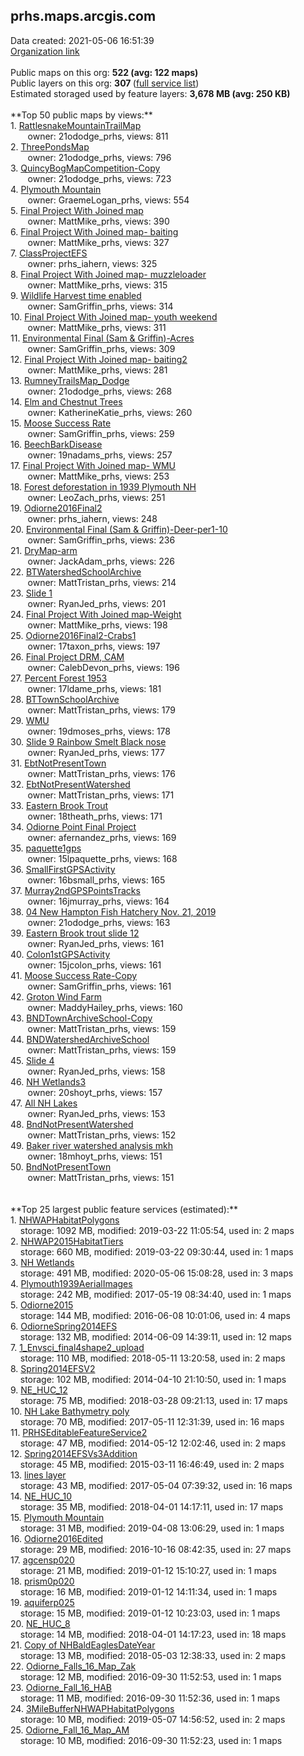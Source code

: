 <h2>prhs.maps.arcgis.com</h2> Data created: 2021-05-06 16:51:39 <br /><a target='new' href='https://prhs.maps.arcgis.com'>Organization link</a><br /><br />Public maps on this org: <b>522 (avg: 122 maps)</b><br />Public layers on this org: <b>307 </b>(<a target='new' href='https://services.arcgis.com/rXIeWV57nCW9OnS8/ArcGIS/rest/services'>full service list</a>)<br />Estimated storaged used by feature layers: <b>3,678 MB (avg: 250 KB)</b><br /><br />**Top 50 public maps by views:**<br />  1. <a target='new' href='https://www.arcgis.com/home/item.html?id=10d6bb5e35e743ccb2b82b68bb5d478b'>RattlesnakeMountainTrailMap</a> <br />  &nbsp;&nbsp;&nbsp;&nbsp; &nbsp;&nbsp;owner: 21ododge_prhs, views: 811<br />  2. <a target='new' href='https://www.arcgis.com/home/item.html?id=951d90e6e9c34a1bb00929839cf7ee47'>ThreePondsMap</a> <br />  &nbsp;&nbsp;&nbsp;&nbsp; &nbsp;&nbsp;owner: 21ododge_prhs, views: 796<br />  3. <a target='new' href='https://www.arcgis.com/home/item.html?id=43c3501a7a394298a0473b6900d5483e'>QuincyBogMapCompetition-Copy</a> <br />  &nbsp;&nbsp;&nbsp;&nbsp; &nbsp;&nbsp;owner: 21ododge_prhs, views: 723<br />  4. <a target='new' href='https://www.arcgis.com/home/item.html?id=182a165ae8e74531be3029673364a2ce'>Plymouth Mountain</a> <br />  &nbsp;&nbsp;&nbsp;&nbsp; &nbsp;&nbsp;owner: GraemeLogan_prhs, views: 554<br />  5. <a target='new' href='https://www.arcgis.com/home/item.html?id=ea0440bab64c40bcac72ce6dd9236c55'>Final Project With Joined map</a> <br />  &nbsp;&nbsp;&nbsp;&nbsp; &nbsp;&nbsp;owner: MattMike_prhs, views: 390<br />  6. <a target='new' href='https://www.arcgis.com/home/item.html?id=2283dd518ae64910a0bc9701e63674cb'>Final Project With Joined map- baiting</a> <br />  &nbsp;&nbsp;&nbsp;&nbsp; &nbsp;&nbsp;owner: MattMike_prhs, views: 327<br />  7. <a target='new' href='https://www.arcgis.com/home/item.html?id=ac405cd265f5445ca5294f03021d718c'>ClassProjectEFS</a> <br />  &nbsp;&nbsp;&nbsp;&nbsp; &nbsp;&nbsp;owner: prhs_iahern, views: 325<br />  8. <a target='new' href='https://www.arcgis.com/home/item.html?id=d25ba81bc8064c1a980aae5227e6f7af'>Final Project With Joined map- muzzleloader</a> <br />  &nbsp;&nbsp;&nbsp;&nbsp; &nbsp;&nbsp;owner: MattMike_prhs, views: 315<br />  9. <a target='new' href='https://www.arcgis.com/home/item.html?id=9412f47b629546c798a9cadcb88de2d8'>Wildlife Harvest time enabled</a> <br />  &nbsp;&nbsp;&nbsp;&nbsp; &nbsp;&nbsp;owner: SamGriffin_prhs, views: 314<br />  10. <a target='new' href='https://www.arcgis.com/home/item.html?id=e4b8cc378efe484f86c12a9123808620'>Final Project With Joined map- youth weekend</a> <br />  &nbsp;&nbsp;&nbsp;&nbsp; &nbsp;&nbsp;owner: MattMike_prhs, views: 311<br />  11. <a target='new' href='https://www.arcgis.com/home/item.html?id=bd22b342114142a8adf2c64e77f9f6ce'>Environmental Final (Sam & Griffin)-Acres</a> <br />  &nbsp;&nbsp;&nbsp;&nbsp; &nbsp;&nbsp;owner: SamGriffin_prhs, views: 309<br />  12. <a target='new' href='https://www.arcgis.com/home/item.html?id=ee533b272445417ca21c10b9a91ea02d'>Final Project With Joined map- baiting2</a> <br />  &nbsp;&nbsp;&nbsp;&nbsp; &nbsp;&nbsp;owner: MattMike_prhs, views: 281<br />  13. <a target='new' href='https://www.arcgis.com/home/item.html?id=a24c1f6afca34500a583eb3bf56aa6f3'>RumneyTrailsMap_Dodge</a> <br />  &nbsp;&nbsp;&nbsp;&nbsp; &nbsp;&nbsp;owner: 21ododge_prhs, views: 268<br />  14. <a target='new' href='https://www.arcgis.com/home/item.html?id=0ddc536808614ca4bec682c7dec134f5'>Elm and Chestnut Trees</a> <br />  &nbsp;&nbsp;&nbsp;&nbsp; &nbsp;&nbsp;owner: KatherineKatie_prhs, views: 260<br />  15. <a target='new' href='https://www.arcgis.com/home/item.html?id=e6e28bedc3e34e678fb3f45382fc38d3'>Moose Success Rate</a> <br />  &nbsp;&nbsp;&nbsp;&nbsp; &nbsp;&nbsp;owner: SamGriffin_prhs, views: 259<br />  16. <a target='new' href='https://www.arcgis.com/home/item.html?id=4b9493332d414482998979cbde715701'>BeechBarkDisease</a> <br />  &nbsp;&nbsp;&nbsp;&nbsp; &nbsp;&nbsp;owner: 19nadams_prhs, views: 257<br />  17. <a target='new' href='https://www.arcgis.com/home/item.html?id=7d68404dee4c4cbe98fea4ed274c15c3'>Final Project With Joined map- WMU</a> <br />  &nbsp;&nbsp;&nbsp;&nbsp; &nbsp;&nbsp;owner: MattMike_prhs, views: 253<br />  18. <a target='new' href='https://www.arcgis.com/home/item.html?id=ed8572705edd4fa9bbd0c61445df069e'>Forest deforestation in 1939 Plymouth NH</a> <br />  &nbsp;&nbsp;&nbsp;&nbsp; &nbsp;&nbsp;owner: LeoZach_prhs, views: 251<br />  19. <a target='new' href='https://www.arcgis.com/home/item.html?id=a61bcac2dc3443cdbc1518e324344f22'>Odiorne2016Final2</a> <br />  &nbsp;&nbsp;&nbsp;&nbsp; &nbsp;&nbsp;owner: prhs_iahern, views: 248<br />  20. <a target='new' href='https://www.arcgis.com/home/item.html?id=98330081dffa4a4ea797bdd762675d4d'>Environmental Final (Sam & Griffin)-Deer-per1-10</a> <br />  &nbsp;&nbsp;&nbsp;&nbsp; &nbsp;&nbsp;owner: SamGriffin_prhs, views: 236<br />  21. <a target='new' href='https://www.arcgis.com/home/item.html?id=7dbd05f1f27b48bea71706de72165333'>DryMap-arm</a> <br />  &nbsp;&nbsp;&nbsp;&nbsp; &nbsp;&nbsp;owner: JackAdam_prhs, views: 226<br />  22. <a target='new' href='https://www.arcgis.com/home/item.html?id=dc45074d034f40b28603e26a406e3d4f'>BTWatershedSchoolArchive</a> <br />  &nbsp;&nbsp;&nbsp;&nbsp; &nbsp;&nbsp;owner: MattTristan_prhs, views: 214<br />  23. <a target='new' href='https://www.arcgis.com/home/item.html?id=cf010f8737034288b491707c357acff9'>Slide 1</a> <br />  &nbsp;&nbsp;&nbsp;&nbsp; &nbsp;&nbsp;owner: RyanJed_prhs, views: 201<br />  24. <a target='new' href='https://www.arcgis.com/home/item.html?id=8a32a7c4c30048d69067770143243088'>Final Project With Joined map-Weight</a> <br />  &nbsp;&nbsp;&nbsp;&nbsp; &nbsp;&nbsp;owner: MattMike_prhs, views: 198<br />  25. <a target='new' href='https://www.arcgis.com/home/item.html?id=c9ed39ee0bba4074a1dc958f6b97347f'>Odiorne2016Final2-Crabs1</a> <br />  &nbsp;&nbsp;&nbsp;&nbsp; &nbsp;&nbsp;owner: 17taxon_prhs, views: 197<br />  26. <a target='new' href='https://www.arcgis.com/home/item.html?id=5df159e4dbe948c39d7620c68410c9df'>Final Project DRM, CAM</a> <br />  &nbsp;&nbsp;&nbsp;&nbsp; &nbsp;&nbsp;owner: CalebDevon_prhs, views: 196<br />  27. <a target='new' href='https://www.arcgis.com/home/item.html?id=c6a19a9333ce4262abd3ddba34ac7b08'>Percent Forest 1953</a> <br />  &nbsp;&nbsp;&nbsp;&nbsp; &nbsp;&nbsp;owner: 17ldame_prhs, views: 181<br />  28. <a target='new' href='https://www.arcgis.com/home/item.html?id=33fca43e5c2746b190a1c23500e6ba51'>BTTownSchoolArchive</a> <br />  &nbsp;&nbsp;&nbsp;&nbsp; &nbsp;&nbsp;owner: MattTristan_prhs, views: 179<br />  29. <a target='new' href='https://www.arcgis.com/home/item.html?id=928059064ac349aa87932d335333645f'>WMU</a> <br />  &nbsp;&nbsp;&nbsp;&nbsp; &nbsp;&nbsp;owner: 19dmoses_prhs, views: 178<br />  30. <a target='new' href='https://www.arcgis.com/home/item.html?id=f27256183af1476395e997d096591131'>Slide 9 Rainbow Smelt Black nose</a> <br />  &nbsp;&nbsp;&nbsp;&nbsp; &nbsp;&nbsp;owner: RyanJed_prhs, views: 177<br />  31. <a target='new' href='https://www.arcgis.com/home/item.html?id=1011bd166115452f8684b0fc783107b1'>EbtNotPresentTown</a> <br />  &nbsp;&nbsp;&nbsp;&nbsp; &nbsp;&nbsp;owner: MattTristan_prhs, views: 176<br />  32. <a target='new' href='https://www.arcgis.com/home/item.html?id=cb4baeea59694a6faa6c84d918d2c35d'>EbtNotPresentWatershed</a> <br />  &nbsp;&nbsp;&nbsp;&nbsp; &nbsp;&nbsp;owner: MattTristan_prhs, views: 171<br />  33. <a target='new' href='https://www.arcgis.com/home/item.html?id=d48fc0ff34694fddb8532a8153540983'>Eastern Brook Trout </a> <br />  &nbsp;&nbsp;&nbsp;&nbsp; &nbsp;&nbsp;owner: 18theath_prhs, views: 171<br />  34. <a target='new' href='https://www.arcgis.com/home/item.html?id=06c21c721e2d4887b2fdc4f787be1464'>Odiorne Point Final Project</a> <br />  &nbsp;&nbsp;&nbsp;&nbsp; &nbsp;&nbsp;owner: afernandez_prhs, views: 169<br />  35. <a target='new' href='https://www.arcgis.com/home/item.html?id=578fa29ed2ae4471b0a7b82178366e2d'>paquette1gps</a> <br />  &nbsp;&nbsp;&nbsp;&nbsp; &nbsp;&nbsp;owner: 15lpaquette_prhs, views: 168<br />  36. <a target='new' href='https://www.arcgis.com/home/item.html?id=9fdfb5b3431041a499e0a6fe3f2e64df'>SmallFirstGPSActivity</a> <br />  &nbsp;&nbsp;&nbsp;&nbsp; &nbsp;&nbsp;owner: 16bsmall_prhs, views: 165<br />  37. <a target='new' href='https://www.arcgis.com/home/item.html?id=9242fe24e5f64e58a358b7ec6fdbe096'>Murray2ndGPSPointsTracks</a> <br />  &nbsp;&nbsp;&nbsp;&nbsp; &nbsp;&nbsp;owner: 16jmurray_prhs, views: 164<br />  38. <a target='new' href='https://www.arcgis.com/home/item.html?id=0972894eb30d46f8a2fb9efbd5ffc05b'>04 New Hampton Fish Hatchery Nov. 21, 2019</a> <br />  &nbsp;&nbsp;&nbsp;&nbsp; &nbsp;&nbsp;owner: 21ododge_prhs, views: 163<br />  39. <a target='new' href='https://www.arcgis.com/home/item.html?id=a1f8f7b697b648f7a7b3b869ff548b14'>Eastern Brook trout slide 12</a> <br />  &nbsp;&nbsp;&nbsp;&nbsp; &nbsp;&nbsp;owner: RyanJed_prhs, views: 161<br />  40. <a target='new' href='https://www.arcgis.com/home/item.html?id=782fd51e56ba4758818856f3611a8ddf'>Colon1stGPSActivity</a> <br />  &nbsp;&nbsp;&nbsp;&nbsp; &nbsp;&nbsp;owner: 15jcolon_prhs, views: 161<br />  41. <a target='new' href='https://www.arcgis.com/home/item.html?id=3b7b4d87796b4d6a92a37748a52c3e88'>Moose Success Rate-Copy</a> <br />  &nbsp;&nbsp;&nbsp;&nbsp; &nbsp;&nbsp;owner: SamGriffin_prhs, views: 161<br />  42. <a target='new' href='https://www.arcgis.com/home/item.html?id=fadf32aad901499f98ac14f5afa7d490'>Groton Wind Farm</a> <br />  &nbsp;&nbsp;&nbsp;&nbsp; &nbsp;&nbsp;owner: MaddyHailey_prhs, views: 160<br />  43. <a target='new' href='https://www.arcgis.com/home/item.html?id=e6b584d17ea54a389b753b658fc047b6'>BNDTownArchiveSchool-Copy</a> <br />  &nbsp;&nbsp;&nbsp;&nbsp; &nbsp;&nbsp;owner: MattTristan_prhs, views: 159<br />  44. <a target='new' href='https://www.arcgis.com/home/item.html?id=bf70354d8c9744eb902f0a16f14d2008'>BNDWatershedArchiveSchool</a> <br />  &nbsp;&nbsp;&nbsp;&nbsp; &nbsp;&nbsp;owner: MattTristan_prhs, views: 159<br />  45. <a target='new' href='https://www.arcgis.com/home/item.html?id=8347a75e937445eca93c6ae9ca9fc07f'>Slide 4</a> <br />  &nbsp;&nbsp;&nbsp;&nbsp; &nbsp;&nbsp;owner: RyanJed_prhs, views: 158<br />  46. <a target='new' href='https://www.arcgis.com/home/item.html?id=3a5f498c36944bf086c20973ff2eaeb6'>NH Wetlands3</a> <br />  &nbsp;&nbsp;&nbsp;&nbsp; &nbsp;&nbsp;owner: 20shoyt_prhs, views: 157<br />  47. <a target='new' href='https://www.arcgis.com/home/item.html?id=4ca8552275f643e3b945ae60737e2d14'>All NH Lakes</a> <br />  &nbsp;&nbsp;&nbsp;&nbsp; &nbsp;&nbsp;owner: RyanJed_prhs, views: 153<br />  48. <a target='new' href='https://www.arcgis.com/home/item.html?id=e25911963f334a4194a4d31c65ae0199'>BndNotPresentWatershed</a> <br />  &nbsp;&nbsp;&nbsp;&nbsp; &nbsp;&nbsp;owner: MattTristan_prhs, views: 152<br />  49. <a target='new' href='https://www.arcgis.com/home/item.html?id=b919736fb6044dd08b57aca69cb5ce91'>Baker river watershed analysis mkh</a> <br />  &nbsp;&nbsp;&nbsp;&nbsp; &nbsp;&nbsp;owner: 18mhoyt_prhs, views: 151<br />  50. <a target='new' href='https://www.arcgis.com/home/item.html?id=9e904f50e31f42ff8e2fbe6b71025522'>BndNotPresentTown</a> <br />  &nbsp;&nbsp;&nbsp;&nbsp; &nbsp;&nbsp;owner: MattTristan_prhs, views: 151<br /><br /><br />**Top 25 largest public feature services (estimated):**<br /> 1. <a target='new' href='https://www.arcgis.com/home/item.html?id=b406b1ad6baf40718b8038ed2fa697e3'>NHWAPHabitatPolygons</a><br /> &nbsp;&nbsp;&nbsp;&nbsp;storage: 1092 MB, modified: 2019-03-22 11:05:54,  used in: 2 maps<br /> 2. <a target='new' href='https://www.arcgis.com/home/item.html?id=aa92f54483544edf8f7db4fabbe65c5c'>NHWAP2015HabitatTiers</a><br /> &nbsp;&nbsp;&nbsp;&nbsp;storage: 660 MB, modified: 2019-03-22 09:30:44,  used in: 1 maps<br /> 3. <a target='new' href='https://www.arcgis.com/home/item.html?id=4d540687e01d4f73b76063720f88694b'>NH Wetlands</a><br /> &nbsp;&nbsp;&nbsp;&nbsp;storage: 491 MB, modified: 2020-05-06 15:08:28,  used in: 3 maps<br /> 4. <a target='new' href='https://www.arcgis.com/home/item.html?id=a9dff31163a34d96acba1c401fe4d32b'>Plymouth1939AerialImages</a><br /> &nbsp;&nbsp;&nbsp;&nbsp;storage: 242 MB, modified: 2017-05-19 08:34:40,  used in: 1 maps<br /> 5. <a target='new' href='https://www.arcgis.com/home/item.html?id=9f73fc3146254779b3fcd7b978ba0b1d'>Odiorne2015</a><br /> &nbsp;&nbsp;&nbsp;&nbsp;storage: 144 MB, modified: 2016-06-08 10:01:06,  used in: 4 maps<br /> 6. <a target='new' href='https://www.arcgis.com/home/item.html?id=2803d888d1dc438f9e3cf81a2a7873f5'>OdiorneSpring2014EFS</a><br /> &nbsp;&nbsp;&nbsp;&nbsp;storage: 132 MB, modified: 2014-06-09 14:39:11,  used in: 12 maps<br /> 7. <a target='new' href='https://www.arcgis.com/home/item.html?id=f2caab1cad11425cab1644caa1ced776'>1_Envsci_final4shape2_upload</a><br /> &nbsp;&nbsp;&nbsp;&nbsp;storage: 110 MB, modified: 2018-05-11 13:20:58,  used in: 2 maps<br /> 8. <a target='new' href='https://www.arcgis.com/home/item.html?id=55e4188d9ba74defb383f71eb8b54562'>Spring2014EFSV2</a><br /> &nbsp;&nbsp;&nbsp;&nbsp;storage: 102 MB, modified: 2014-04-10 21:10:50,  used in: 1 maps<br /> 9. <a target='new' href='https://www.arcgis.com/home/item.html?id=6950e7325e7d4eea8023a8982fc356a0'>NE_HUC_12</a><br /> &nbsp;&nbsp;&nbsp;&nbsp;storage: 75 MB, modified: 2018-03-28 09:21:13,  used in: 17 maps<br /> 10. <a target='new' href='https://www.arcgis.com/home/item.html?id=faeb52eb4eac45a88b6c64435cc79ebf'>NH Lake Bathymetry poly</a><br /> &nbsp;&nbsp;&nbsp;&nbsp;storage: 70 MB, modified: 2017-05-11 12:31:39,  used in: 16 maps<br /> 11. <a target='new' href='https://www.arcgis.com/home/item.html?id=11ba71df52dd4ff6a0daf2760d8cecf9'>PRHSEditableFeatureService2</a><br /> &nbsp;&nbsp;&nbsp;&nbsp;storage: 47 MB, modified: 2014-05-12 12:02:46,  used in: 2 maps<br /> 12. <a target='new' href='https://www.arcgis.com/home/item.html?id=ac653d21764d4fc09870e6898963a6c1'>Spring2014EFSVs3Addition</a><br /> &nbsp;&nbsp;&nbsp;&nbsp;storage: 45 MB, modified: 2015-03-11 16:46:49,  used in: 2 maps<br /> 13. <a target='new' href='https://www.arcgis.com/home/item.html?id=de093d89cb17427bbee5afea2c6fbf8c'>lines layer</a><br /> &nbsp;&nbsp;&nbsp;&nbsp;storage: 43 MB, modified: 2017-05-04 07:39:32,  used in: 16 maps<br /> 14. <a target='new' href='https://www.arcgis.com/home/item.html?id=62b0c089ccc14373892b320a0ef670ae'>NE_HUC_10</a><br /> &nbsp;&nbsp;&nbsp;&nbsp;storage: 35 MB, modified: 2018-04-01 14:17:11,  used in: 17 maps<br /> 15. <a target='new' href='https://www.arcgis.com/home/item.html?id=1167e9ef7d26483b98f79b4f2c8cf490'>Plymouth Mountain</a><br /> &nbsp;&nbsp;&nbsp;&nbsp;storage: 31 MB, modified: 2019-04-08 13:06:29,  used in: 1 maps<br /> 16. <a target='new' href='https://www.arcgis.com/home/item.html?id=2a6274ba89ee490abdad39009d37afe8'>Odiorne2016Edited</a><br /> &nbsp;&nbsp;&nbsp;&nbsp;storage: 29 MB, modified: 2016-10-16 08:42:35,  used in: 27 maps<br /> 17. <a target='new' href='https://www.arcgis.com/home/item.html?id=746cf66483a443b7bc560ac3623b5cf0'>agcensp020</a><br /> &nbsp;&nbsp;&nbsp;&nbsp;storage: 21 MB, modified: 2019-01-12 15:10:27,  used in: 1 maps<br /> 18. <a target='new' href='https://www.arcgis.com/home/item.html?id=f6361cde5f9248fba6fc4f850bb99ce0'>prism0p020</a><br /> &nbsp;&nbsp;&nbsp;&nbsp;storage: 16 MB, modified: 2019-01-12 14:11:34,  used in: 1 maps<br /> 19. <a target='new' href='https://www.arcgis.com/home/item.html?id=335fd3685f8e4d73b1b33ac4b398d9e6'>aquiferp025</a><br /> &nbsp;&nbsp;&nbsp;&nbsp;storage: 15 MB, modified: 2019-01-12 10:23:03,  used in: 1 maps<br /> 20. <a target='new' href='https://www.arcgis.com/home/item.html?id=61d0450023c2481d99199717c965b374'>NE_HUC_8</a><br /> &nbsp;&nbsp;&nbsp;&nbsp;storage: 14 MB, modified: 2018-04-01 14:17:23,  used in: 18 maps<br /> 21. <a target='new' href='https://www.arcgis.com/home/item.html?id=c9b1df0064af41488d423bdd227386fc'>Copy of NHBaldEaglesDateYear</a><br /> &nbsp;&nbsp;&nbsp;&nbsp;storage: 13 MB, modified: 2018-05-03 12:38:33,  used in: 2 maps<br /> 22. <a target='new' href='https://www.arcgis.com/home/item.html?id=c358123ffd81411faef9fb8c69506b23'>Odiorne_Falls_16_Map_Zak</a><br /> &nbsp;&nbsp;&nbsp;&nbsp;storage: 12 MB, modified: 2016-09-30 11:52:53,  used in: 1 maps<br /> 23. <a target='new' href='https://www.arcgis.com/home/item.html?id=506f850adc124742a101005695abdd40'>Odiorne_Fall_16_HAB</a><br /> &nbsp;&nbsp;&nbsp;&nbsp;storage: 11 MB, modified: 2016-09-30 11:52:36,  used in: 1 maps<br /> 24. <a target='new' href='https://www.arcgis.com/home/item.html?id=9a4c4861fe804ba4aa6157299ee8e079'>3MileBufferNHWAPHabitatPolygons</a><br /> &nbsp;&nbsp;&nbsp;&nbsp;storage: 10 MB, modified: 2019-05-07 14:56:52,  used in: 2 maps<br /> 25. <a target='new' href='https://www.arcgis.com/home/item.html?id=fbc3bbffa585420baacbeda6f889bf23'>Odiorne_Fall_16_Map_AM</a><br /> &nbsp;&nbsp;&nbsp;&nbsp;storage: 10 MB, modified: 2016-09-30 11:52:23,  used in: 1 maps<br />